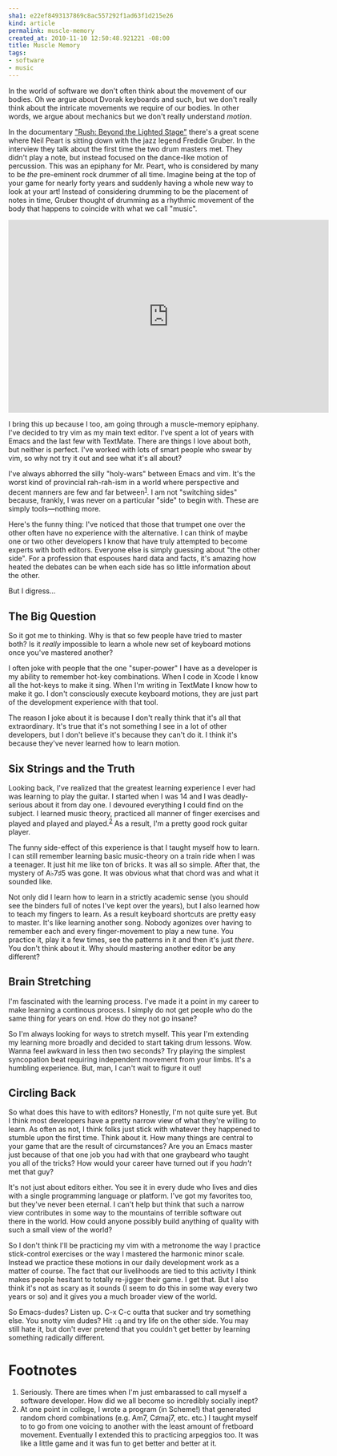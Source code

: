 ```yaml
--- 
sha1: e22ef8493137869c8ac557292f1ad63f1d215e26
kind: article
permalink: muscle-memory
created_at: 2010-11-10 12:50:48.921221 -08:00
title: Muscle Memory
tags: 
- software
- music
--- 
```


In the world of software we don't often think about the movement of our
bodies. Oh we argue about Dvorak keyboards and such, but we don't really
think about the intricate movements we require of our bodies. In other words,
we argue about mechanics but we don't really understand _motion_.

In the documentary 
["Rush: Beyond the Lighted Stage"](http://www.rushbeyondthelightedstage.com/)
there's a great scene where Neil Peart is sitting down with the jazz legend
Freddie Gruber. In the interview they talk about the first time the two drum
masters met. They didn't play a note, but instead focused on the dance-like
motion of percussion. This was an epiphany for Mr. Peart, who is considered by
many to be *the* pre-eminent rock drummer of all time. Imagine being at the top
of your game for nearly forty years and suddenly having a whole new way to look
at your art! Instead of considering drumming to be the placement of notes in
time, Gruber thought of drumming as a rhythmic movement of the body that
happens to coincide with what we call "music".

<object width="640" height="385"><param name="movie" value="http://www.youtube.com/v/APzDktOZw5o?fs=1&amp;hl=en_US"></param><param name="allowFullScreen" value="true"></param><param name="allowscriptaccess" value="always"></param><embed src="http://www.youtube.com/v/APzDktOZw5o?fs=1&amp;hl=en_US" type="application/x-shockwave-flash" allowscriptaccess="always" allowfullscreen="true" width="640" height="385"></embed></object>

I bring this up because I too, am going through a muscle-memory epiphany. I've
decided to try vim as my main text editor. I've spent a lot of years with Emacs
and the last few with TextMate. There are things I love about both, but neither
is perfect. I've worked with lots of smart people who swear by vim, so why not
try it out and see what it's all about?

I've always abhorred the silly "holy-wars" between Emacs and vim. It's the
worst kind of provincial rah-rah-ism in a world where perspective and decent
manners are few and far between<sup><a href="#note1">1</a></sup>. I am not "switching sides" because, frankly,
I was never on a particular "side" to begin with. These are simply
tools&mdash;nothing more.

Here's the funny thing: I've noticed that those that trumpet one over the
other often have no experience with the alternative. I can think of maybe one
or two other developers I know that have truly attempted to become experts
with both editors. Everyone else is simply guessing about "the other side".
For a profession that espouses hard data and facts, it's amazing how heated
the debates can be when each side has so little information about the other. 

But I digress&hellip;

## The Big Question ##

So it got me to thinking. Why is that so few people have tried to master both?
Is it _really_ impossible to learn a whole new set of keyboard motions once
you've mastered another?

I often joke with people that the one "super-power" I have as a developer is
my ability to remember hot-key combinations. When I code in Xcode I know all
the hot-keys to make it sing. When I'm writing in TextMate I know how to make
it go. I don't consciously execute keyboard motions, they are just part of the
development experience with that tool.

The reason I joke about it is because I don't really think that it's all that
extraordinary. It's true that it's not something I see in a lot of other
developers, but I don't believe it's because they can't do it. I think it's
because they've never learned how to learn motion.

## Six Strings and the Truth ##

Looking back, I've realized that the greatest learning experience I ever had
was learning to play the guitar. I started when I was 14 and I was
deadly-serious about it from day one. I devoured everything I could find on the
subject. I learned music theory, practiced all manner of finger exercises and
played and played and played.<sup><a href="#note2">2</a></sup> As a result,
I'm a pretty good rock guitar player.

The funny side-effect of this experience is that I taught myself how to learn.
I can still remember learning basic music-theory on a train ride when I was a
teenager. It just hit me like ton of bricks. It was all so simple. After that,
the mystery of A&#x266D;7&#x266F;5 was gone. It was obvious what that chord was and what it
sounded like.

Not only did I learn how to learn in a strictly academic sense (you should see
the binders full of notes I've kept over the years), but I also learned how to
teach my fingers to learn. As a result keyboard shortcuts are pretty easy to
master. It's like learning another song. Nobody agonizes over having to
remember each and every finger-movement to play a new tune. You practice it,
play it a few times, see the patterns in it and then it's just _there_. You
don't think about it. Why should mastering another editor be any different?

## Brain Stretching ##

I'm fascinated with the learning process. I've made it a point in my career to
make learning a continous process. I simply do not get people who do the same
thing for years on end. How do they not go insane? 

So I'm always looking for ways to stretch myself. This year I'm extending my
learning more broadly and decided to start taking drum lessons.  Wow. Wanna
feel awkward in less then two seconds? Try playing the simplest syncopation
beat requiring independent movement from your limbs. It's a humbling
experience. But, man, I can't wait to figure it out!

## Circling Back ##

So what does this have to with editors? Honestly, I'm not quite sure yet. But
I think most developers have a pretty narrow view of what they're willing to
learn. As often as not, I think folks just stick with whatever they happened
to stumble upon the first time. Think about it. How many things are central to
your game that are the result of circumstances? Are you an Emacs master just
because of that one job you had with that one graybeard who taught you all of
the tricks? How would your career have turned out if you _hadn't_ met that
guy?

It's not just about editors either. You see it in every dude who lives and dies
with a single programming language or platform. I've got my favorites too, but
they've never been eternal. I can't help but think that such a narrow view
contributes in some way to the mountains of terrible software out there in the
world. How could anyone possibly build anything of quality with such a small
view of the world?

So I don't think I'll be practicing my vim with a metronome the way I practice
stick-control exercises or the way I mastered the harmonic minor scale.
Instead we practice these motions in our daily development work as a matter of
course. The fact that our livelihoods are tied to this activity I think makes
people hesitant to totally re-jigger their game. I get that. But I also think
it's not as scary as it sounds (I seem to do this in some way every two years
or so) and it gives you a much broader view of the world.

So Emacs-dudes? Listen up. C-x C-c outta that sucker and try something else.
You snotty vim dudes? Hit <code>:q</code> and try life on the other side. You
may still hate it, but don't ever pretend that you couldn't get better by
learning something radically different.

# Footnotes #
<ol>
  <li>
    <a name="note1"></a>
    Seriously. There are times when I'm just embarassed to call myself a
    software developer. How did we all become so incredibly socially inept?
  </li>
  <li>
    <a name="note2"></a>
    At one point in college, I wrote a program (in Scheme!) that generated
    random chord combinations (e.g. Am7, C&#x266F;maj7, etc. etc.) I taught
    myself to to go from one voicing to another with the least amount of
    fretboard movement. Eventually I extended this to practicing arpeggios too.
    It was like a little game and it was fun to get better and better at it.
  </li>
</ol>
